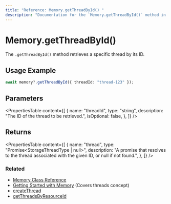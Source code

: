 ```yaml
---
title: "Reference: Memory.getThreadById() "
description: "Documentation for the `Memory.getThreadById()` method in Mastra, which retrieves a specific thread by its ID."
---
```


# Memory.getThreadById()

The `.getThreadById()` method retrieves a specific thread by its ID.

## Usage Example

```typescript
await memory?.getThreadById({ threadId: "thread-123" });
```

## Parameters

<PropertiesTable
  content={[
    {
      name: "threadId",
      type: "string",
      description: "The ID of the thread to be retrieved.",
      isOptional: false,
    },
  ]}
/>

## Returns

<PropertiesTable
  content={[
    {
      name: "thread",
      type: "Promise<StorageThreadType | null>",
      description: "A promise that resolves to the thread associated with the given ID, or null if not found.",
    },
  ]}
/>

### Related

- [Memory Class Reference](/reference/memory/Memory.md)
- [Getting Started with Memory](/docs/memory/overview.md) (Covers threads concept)
- [createThread](/reference/memory/createThread.md)
- [getThreadsByResourceId](/reference/memory/getThreadsByResourceId.md)
